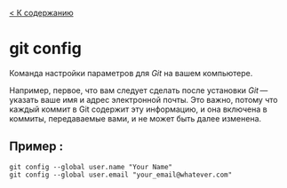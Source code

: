 [< К содержанию](../readme.md)

# git config

 Команда настройки параметров для *Git* на вашем компьютере.

Например, первое, что вам следует сделать после установки *Git* — указать ваше имя и адрес электронной почты. Это важно, потому что каждый коммит в Git содержит эту информацию, и она включена в коммиты, передаваемые вами, и не может быть далее изменена.

## Пример :


```bash=
git config --global user.name "Your Name"
git config --global user.email "your_email@whatever.com"
```



